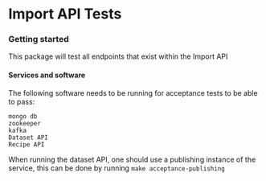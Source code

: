 Import API Tests
================

### Getting started

This package will test all endpoints that exist within the Import API

#### Services and software

The following software needs to be running for acceptance tests to be able to
pass:

```text
mongo db
zookeeper
kafka
Dataset API
Recipe API
```

When running the dataset API, one should use a publishing instance of the
service, this can be done by running `make acceptance-publishing`
